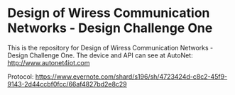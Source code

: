 # Design of Wiress Communication Networks - Design Challenge One
This is the repository for Design of Wiress Communication Networks - Design Challenge One.
The device and API can see at AutoNet: http://www.autonet4iot.com

Protocol: 
https://www.evernote.com/shard/s196/sh/4723424d-c8c2-45f9-9143-2d44ccbf0fcc/66af4827bd2e8c29
